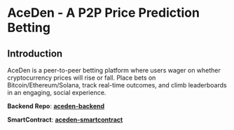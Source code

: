 # AceDen - A P2P Price Prediction Betting


## **Introduction**

AceDen is a peer-to-peer betting platform where users wager on whether cryptocurrency prices will rise or fall. Place bets on Bitcoin/Ethereum/Solana, track real-time outcomes, and climb leaderboards in an engaging, social experience.


**Backend Repo**: **[aceden-backend](https://github.com/0x3ndless/AceDen-backend)**

**SmartContract**: **[aceden-smartcontract  ](https://base-sepolia.blockscout.com/address/0x1b39292A18f4e6F50e219bD21c60E014D79203D5)**